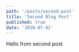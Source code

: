 ```yaml
---
path: '/posts/second-post'
title: 'Second Blog Post'
published: true
date: '2018-07-02'
---
```


Hello from second post